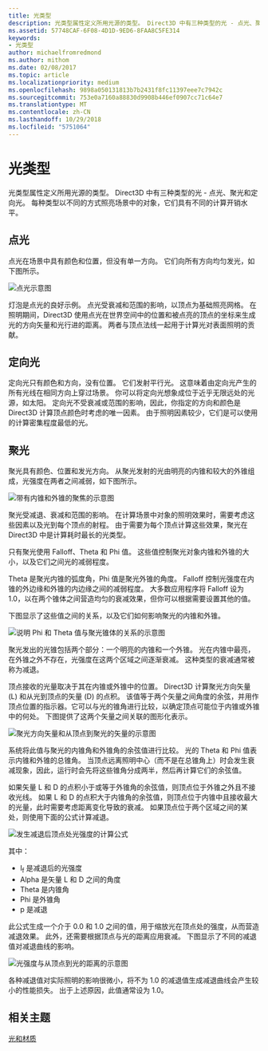 ```yaml
---
title: 光类型
description: 光类型属性定义所用光源的类型。 Direct3D 中有三种类型的光 - 点光、聚光和定向光。
ms.assetid: 57748CAF-6F08-4D1D-9ED6-8FAA8C5FE314
keywords:
- 光类型
author: michaelfromredmond
ms.author: mithom
ms.date: 02/08/2017
ms.topic: article
ms.localizationpriority: medium
ms.openlocfilehash: 9898a050131813b7b2431f8fc11397eee7c7942c
ms.sourcegitcommit: 753e0a7160a88830d9908b446ef0907cc71c64e7
ms.translationtype: MT
ms.contentlocale: zh-CN
ms.lasthandoff: 10/29/2018
ms.locfileid: "5751064"
---
```

# <a name="light-types"></a>光类型


光类型属性定义所用光源的类型。 Direct3D 中有三种类型的光 - 点光、聚光和定向光。 每种类型以不同的方式照亮场景中的对象，它们具有不同的计算开销水平。

## <a name="span-idpointlightspanspan-idpointlightspanspan-idpointlightspanpoint-light"></a><span id="Point_Light"></span><span id="point_light"></span><span id="POINT_LIGHT"></span>点光


点光在场景中具有颜色和位置，但没有单一方向。 它们向所有方向均匀发光，如下图所示。

![点光示意图](images/ptlight.png)

灯泡是点光的良好示例。 点光受衰减和范围的影响，以顶点为基础照亮网格。 在照明期间，Direct3D 使用点光在世界空间中的位置和被点亮的顶点的坐标来生成光的方向矢量和光行进的距离。 两者与顶点法线一起用于计算光对表面照明的贡献。

## <a name="span-iddirectionallightspanspan-iddirectionallightspanspan-iddirectionallightspandirectional-light"></a><span id="Directional_Light"></span><span id="directional_light"></span><span id="DIRECTIONAL_LIGHT"></span>定向光


定向光只有颜色和方向，没有位置。 它们发射平行光。 这意味着由定向光产生的所有光线在相同方向上穿过场景。 你可以将定向光想象成位于近乎无限远处的光源，如太阳。 定向光不受衰减或范围的影响，因此，你指定的方向和颜色是 Direct3D 计算顶点颜色时考虑的唯一因素。 由于照明因素较少，它们是可以使用的计算密集程度最低的光。

## <a name="span-idspotlightspanspan-idspotlightspanspan-idspotlightspanspotlight"></a><span id="SpotLight"></span><span id="spotlight"></span><span id="SPOTLIGHT"></span>聚光


聚光具有颜色、位置和发光方向。 从聚光发射的光由明亮的内锥和较大的外锥组成，光强度在两者之间减弱，如下图所示。

![带有内锥和外锥的聚焦的示意图](images/spotlt.png)

聚光受减退、衰减和范围的影响。 在计算场景中对象的照明效果时，需要考虑这些因素以及光到每个顶点的射程。 由于需要为每个顶点计算这些效果，聚光在 Direct3D 中是计算耗时最长的光类型。

只有聚光使用 Falloff、Theta 和 Phi 值。 这些值控制聚光对象内锥和外锥的大小，以及它们之间光的减弱程度。

Theta 是聚光内锥的弧度角，Phi 值是聚光外锥的角度。 Falloff 控制光强度在内锥的外边缘和外锥的内边缘之间的减弱程度。 大多数应用程序将 Falloff 设为 1.0，以在两个锥体之间营造均匀的衰减效果，但你可以根据需要设置其他的值。

下图显示了这些值之间的关系，以及它们如何影响聚光的内锥和外锥。

![说明 Phi 和 Theta 值与聚光锥体的关系的示意图](images/spotlt2.png)

聚光发出的光锥包括两个部分：一个明亮的内锥和一个外锥。 光在内锥中最亮，在外锥之外不存在，光强度在这两个区域之间逐渐衰减。 这种类型的衰减通常被称为减退。

顶点接收的光量取决于其在内锥或外锥中的位置。 Direct3D 计算聚光方向矢量 (L) 和从光到顶点的矢量 (D) 的点积。 该值等于两个矢量之间角度的余弦，并用作顶点位置的指示器。它可以与光的锥角进行比较，以确定顶点可能位于内锥或外锥中的何处。 下图提供了这两个矢量之间关联的图形化表示。

![聚光方向矢量和从顶点到聚光的矢量的示意图](images/spotalg1.png)

系统将此值与聚光的内锥角和外锥角的余弦值进行比较。 光的 Theta 和 Phi 值表示内锥和外锥的总锥角。 当顶点远离照明中心（而不是在总锥角上）时会发生衰减现象，因此，运行时会先将这些锥角分成两半，然后再计算它们的余弦值。

如果矢量 L 和 D 的点积小于或等于外锥角的余弦值，则顶点位于外锥之外且不接收光线。 如果 L 和 D 的点积大于内锥角的余弦值，则顶点位于内锥中且接收最大的光量，此时需要考虑距离变化导致的衰减。 如果顶点位于两个区域之间的某处，则使用下面的公式计算减退。

![发生减退后顶点处光强度的计算公式](images/falloff.png)

其中：

-   I<sub>f</sub> 是减退后的光强度
-   Alpha 是矢量 L 和 D 之间的角度
-   Theta 是内锥角
-   Phi 是外锥角
-   p 是减退

此公式生成一个介于 0.0 和 1.0 之间的值，用于缩放光在顶点处的强度，从而营造减退效果。 此外，还需要根据顶点与光的距离应用衰减。 下图显示了不同的减退值对减退曲线的影响。

![光强度与从顶点到光的距离的示意图](images/fallgraf.png)

各种减退值对实际照明的影响很微小，将不为 1.0 的减退值生成减退曲线会产生较小的性能损失。 出于上述原因，此值通常设为 1.0。

## <a name="span-idrelated-topicsspanrelated-topics"></a><span id="related-topics"></span>相关主题


[光和材质](lights-and-materials.md)

 

 





